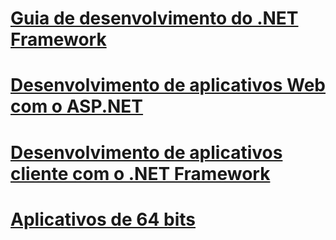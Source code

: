 # [Guia de desenvolvimento do .NET Framework](development-guide.md)
# [Desenvolvimento de aplicativos Web com o ASP.NET](develop-web-apps-with-aspnet.md)
# [Desenvolvimento de aplicativos cliente com o .NET Framework](develop-client-apps.md)
# [Aplicativos de 64 bits](64-bit-apps.md)
